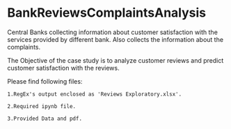 # BankReviewsComplaintsAnalysis

Central Banks collecting information about customer satisfaction with the services provided by different bank. Also collects the information about the complaints.

The Objective of the case study is to analyze customer reviews and predict customer satisfaction with the reviews.

Please find following files:

    1.RegEx's output enclosed as 'Reviews Exploratory.xlsx'.
   
    2.Required ipynb file.
   
    3.Provided Data and pdf.
